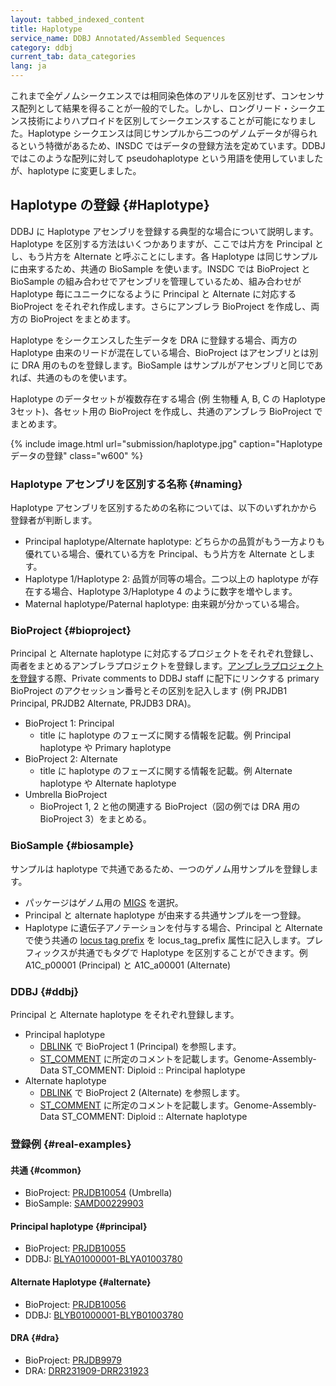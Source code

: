 ```yaml
---
layout: tabbed_indexed_content
title: Haplotype
service_name: DDBJ Annotated/Assembled Sequences
category: ddbj
current_tab: data_categories
lang: ja
---
```


これまで全ゲノムシークエンスでは相同染色体のアリルを区別せず、コンセンサス配列として結果を得ることが一般的でした。しかし、ロングリード・シークエンス技術によりハプロイドを区別してシークエンスすることが可能になりました。Haplotype シークエンスは同じサンプルから二つのゲノムデータが得られるという特徴があるため、INSDC ではデータの登録方法を定めています。DDBJ ではこのような配列に対して pseudohaplotype という用語を使用していましたが、haplotype に変更しました。

## Haplotype の登録 {#Haplotype}

DDBJ に Haplotype アセンブリを登録する典型的な場合について説明します。Haplotype を区別する方法はいくつかありますが、ここでは片方を Principal とし、もう片方を Alternate と呼ぶことにします。各 Haplotype は同じサンプルに由来するため、共通の BioSample を使います。INSDC では BioProject と BioSample の組み合わせでアセンブリを管理しているため、組み合わせが Haplotype 毎にユニークになるように Principal と Alternate に対応する BioProject をそれぞれ作成します。さらにアンブレラ BioProject を作成し、両方の BioProject をまとめます。

Haplotype をシークエンスした生データを DRA に登録する場合、両方の Haplotype 由来のリードが混在している場合、BioProject はアセンブリとは別に DRA 用のものを登録します。BioSample はサンプルがアセンブリと同じであれば、共通のものを使います。

Haplotype のデータセットが複数存在する場合 (例 生物種 A, B, C の Haplotype 3セット)、各セット用の BioProject を作成し、共通のアンブレラ BioProject でまとめます。

{% include image.html url="submission/haplotype.jpg" caption="Haplotype データの登録" class="w600" %}

### Haplotype アセンブリを区別する名称 {#naming}

Haplotype アセンブリを区別するための名称については、以下のいずれかから登録者が判断します。

* Principal haplotype/Alternate haplotype: どちらかの品質がもう一方よりも優れている場合、優れている方を Principal、もう片方を Alternate とします。
* Haplotype 1/Haplotype 2: 品質が同等の場合。二つ以上の haplotype が存在する場合、Haplotype 3/Haplotype 4 のように数字を増やします。
* Maternal haplotype/Paternal haplotype: 由来親が分かっている場合。

### BioProject {#bioproject}

Principal と Alternate haplotype に対応するプロジェクトをそれぞれ登録し、両者をまとめるアンブレラプロジェクトを登録します。[アンブレラプロジェクトを登録](/bioproject/submission.html#submit-umbrella-project)する際、Private comments to DDBJ staff に配下にリンクする primary BioProject のアクセッション番号とその区別を記入します (例 PRJDB1 Principal, PRJDB2 Alternate, PRJDB3 DRA)。

- BioProject 1: Principal
	- title に haplotype のフェーズに関する情報を記載。例 Principal haplotype や Primary haplotype
- BioProject 2: Alternate
	- title に haplotype のフェーズに関する情報を記載。例 Alternate haplotype や Alternate haplotype
- Umbrella BioProject
	- BioProject 1, 2 と他の関連する BioProject（図の例では DRA 用の BioProject 3）をまとめる。

### BioSample {#biosample}

サンプルは haplotype で共通であるため、一つのゲノム用サンプルを登録します。

- パッケージはゲノム用の [MIGS](/biosample/sample-info.html#Genomic_Sequences_Sample) を選択。
- Principal と alternate haplotype が由来する共通サンプルを一つ登録。
- Haplotype に遺伝子アノテーションを付与する場合、Principal と Alternate で使う共通の [locus tag prefix](/ddbj/locus_tag.html) を locus_tag_prefix 属性に記入します。プレフィックスが共通でもタグで Haplotype を区別することができます。例 A1C_p00001 (Principal) と A1C_a00001 (Alternate)

### DDBJ {#ddbj}

Principal と Alternate haplotype をそれぞれ登録します。

- Principal haplotype
	- [DBLINK](/ddbj/file-format.html#dblink) で BioProject 1 (Principal) を参照します。
	- [ST_COMMENT](/ddbj/file-format.html#comment) に所定のコメントを記載します。Genome-Assembly-Data ST_COMMENT: Diploid :: Principal haplotype
- Alternate haplotype
	- [DBLINK](/ddbj/file-format.html#dblink) で BioProject 2 (Alternate) を参照します。
	- [ST_COMMENT](/ddbj/file-format.html#comment) に所定のコメントを記載します。Genome-Assembly-Data ST\_COMMENT: Diploid :: Alternate haplotype

### 登録例 {#real-examples}

#### 共通 {#common}

- BioProject: [PRJDB10054](https://www.ncbi.nlm.nih.gov/bioproject/PRJDB10054) (Umbrella)
- BioSample: [SAMD00229903](https://www.ncbi.nlm.nih.gov/biosample/SAMD00229903)

#### Principal haplotype {#principal}

- BioProject: [PRJDB10055](https://www.ncbi.nlm.nih.gov/bioproject/PRJDB10055)
- DDBJ: [BLYA01000001-BLYA01003780](https://www.ncbi.nlm.nih.gov/nuccore/BLYA00000000)

#### Alternate Haplotype {#alternate}

- BioProject: [PRJDB10056](https://www.ncbi.nlm.nih.gov/bioproject/PRJDB10056)
- DDBJ: [BLYB01000001-BLYB01003780](https://www.ncbi.nlm.nih.gov/nuccore/BLYB00000000)

#### DRA {#dra}

- BioProject: [PRJDB9979](https://www.ncbi.nlm.nih.gov/bioproject/PRJDB9979)
- DRA: [DRR231909-DRR231923](https://www.ncbi.nlm.nih.gov/sra?term=DRP006217)
